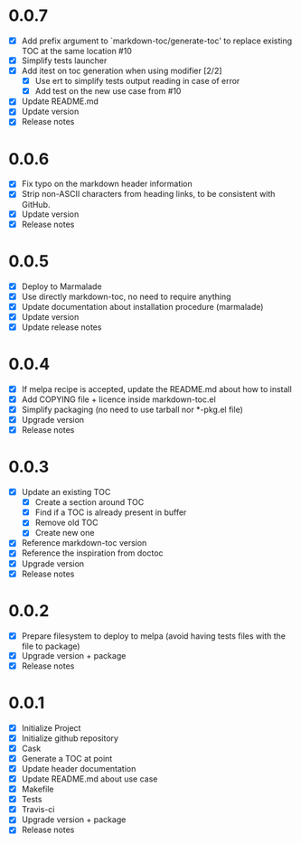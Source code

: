 # 0.0.7

- [X] Add prefix argument to `markdown-toc/generate-toc' to replace existing TOC at the same location #10
- [X] Simplify tests launcher
- [X] Add itest on toc generation when using modifier  [2/2]
  - [X] Use ert to simplify tests output reading in case of error
  - [X] Add test on the new use case from #10
- [X] Update README.md
- [X] Update version
- [X] Release notes

# 0.0.6

- [X] Fix typo on the markdown header information
- [X] Strip non-ASCII characters from heading links, to be consistent with GitHub.
- [X] Update version
- [X] Release notes

# 0.0.5

- [X] Deploy to Marmalade
- [X] Use directly markdown-toc, no need to require anything
- [X] Update documentation about installation procedure (marmalade)
- [X] Update version
- [X] Update release notes

# 0.0.4

- [X] If melpa recipe is accepted, update the README.md about how to install
- [X] Add COPYING file + licence inside markdown-toc.el
- [X] Simplify packaging (no need to use tarball nor *-pkg.el file)
- [X] Upgrade version
- [X] Release notes

# 0.0.3

- [X] Update an existing TOC
  - [X] Create a section around TOC
  - [X] Find if a TOC is already present in buffer
  - [X] Remove old TOC
  - [X] Create new one
- [X] Reference markdown-toc version
- [X] Reference the inspiration from doctoc
- [X] Upgrade version
- [X] Release notes

# 0.0.2

- [X] Prepare filesystem to deploy to melpa (avoid having tests files with the file to package)
- [X] Upgrade version + package
- [X] Release notes

# 0.0.1

- [X] Initialize Project
- [X] Initialize github repository
- [X] Cask
- [X] Generate a TOC at point
- [X] Update header documentation
- [X] Update README.md about use case
- [X] Makefile
- [X] Tests
- [X] Travis-ci
- [X] Upgrade version + package
- [X] Release notes

